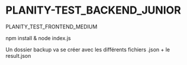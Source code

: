 # PLANITY-TEST_BACKEND_JUNIOR

PLANITY_TEST_FRONTEND_MEDIUM



npm install & node index.js

Un dossier backup va se créer avec les différents fichiers .json + le result.json


